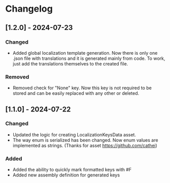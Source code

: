 # Changelog

## [1.2.0] - 2024-07-23 
### Changed
* Added global localization template generation. Now there is only one .json file with translations and it is generated mainly from code. To work, just add the translations themselves to the created file.
### Removed
* Removed check for "None" key. Now this key is not required to be stored and can be easily replaced with any other or deleted.

## [1.1.0] - 2024-07-22 
### Changed
* Updated the logic for creating LocalizationKeysData asset.
* The way enum is serialized has been changed. Now enum values are implemented as strings. (Thanks for asset https://github.com/cathei)

### Added 
* Added the ability to quickly mark formatted keys with #F
* Added new assembly definition for generated keys